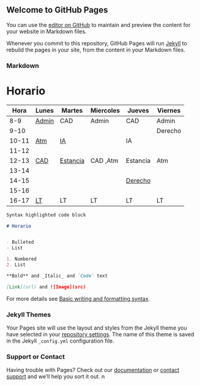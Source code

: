 ## Welcome to GitHub Pages

You can use the [editor on GitHub](https://github.com/NoeJA/NoeJA.github.io/edit/main/index.md) to maintain and preview the content for your website in Markdown files.

Whenever you commit to this repository, GitHub Pages will run [Jekyll](https://jekyllrb.com/) to rebuild the pages in your site, from the content in your Markdown files.

### Markdown
# Horario

| Hora  | Lunes   | Martes     | Miercoles   | Jueves    | Viernes   |
|-------|---------|------------|-------------|-----------|-----------|
| 8-9   | [Admin](https://us02web.zoom.us/j/89411837351?pwd=TUZwZlk4ekJjNkJkeWtmNmtZUmxSUT09) | CAD      | Admin     | CAD     | Admin   |
| 9-10  |         |            |             |           | Derecho |
| 10-11 | [Atm](https://cuaieed-unam.zoom.us/j/3163010465)   | [IA](https://cuaieed-unam.zoom.us/j/2389730721?pwd=OSsvSHUyV0Q5VUs5YVlFYVhNbmJKdz09)       |       | IA      |           |
| 11-12 |         |            |             |           |           |
| 12-13 | [CAD](https://cuaieed-unam.zoom.us/j/95282082801)   | [Estancia](https://cuaieed-unam.zoom.us/j/81440554784) | CAD ,Atm | Estancia  | Atm     |
| 13-14 |         |            |             |           |           |
| 14-15 |         |            |             | [Derecho](https://cuaieed-unam.zoom.us/j/87379798058?pwd=bTFIaUNIL3NLbFdNR2ZaVmNkSjc0UT09) |           |
| 15-16 |         |            |             |           |           |
| 16-17 | [LT](https://cuaieed-unam.zoom.us/j/86279021125)   | LT       | LT        | LT    | LT      |


```markdown
Syntax highlighted code block

# Horario


- Bulleted
- List

1. Numbered
2. List

**Bold** and _Italic_ and `Code` text

[Link](url) and ![Image](src)
```

For more details see [Basic writing and formatting syntax](https://docs.github.com/en/github/writing-on-github/getting-started-with-writing-and-formatting-on-github/basic-writing-and-formatting-syntax).

### Jekyll Themes

Your Pages site will use the layout and styles from the Jekyll theme you have selected in your [repository settings](https://github.com/NoeJA/NoeJA.github.io/settings/pages). The name of this theme is saved in the Jekyll `_config.yml` configuration file.

### Support or Contact

Having trouble with Pages? Check out our [documentation](https://docs.github.com/categories/github-pages-basics/) or [contact support](https://support.github.com/contact) and we’ll help you sort it out. n
